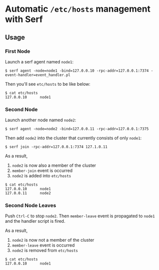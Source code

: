 # Automatic `/etc/hosts` management with Serf

## Usage

### First Node

Launch a serf agent named `node1`:

```
$ serf agent -node=node1 -bind=127.0.0.10 -rpc-addr=127.0.0.1:7374 -event-handler=event_handler.pl
```

Then you'll see `etc/hosts` to be like below:

```
$ cat etc/hosts
127.0.0.10      node1
```

### Second Node

Launch another node named `node2`:

```
$ serf agent -node=node2 -bind=127.0.0.11 -rpc-addr=127.0.0.1:7375
```

Then add `node2` into the cluster that currently consists of only `node1`:

```
$ serf join -rpc-addr=127.0.0.1:7374 127.1.0.11
```

As a result,

  1. `node2` is now also a member of the cluster
  2. `member-join` event is occurred
  3. `node2` is added into `etc/hosts`

```
$ cat etc/hosts
127.0.0.10      node1
127.0.0.11      node2
```

### Second Node Leaves

Push `Ctrl-C` to stop `node2`. Then `member-leave` event is propagated to `node1` and the handler script is fired.

As a result,

  1. `node2` is now not a member of the cluster
  2. `member-leave` event is occurred
  3. `node2` is removed from `etc/hosts`

```
$ cat etc/hosts
127.0.0.10      node1
```

